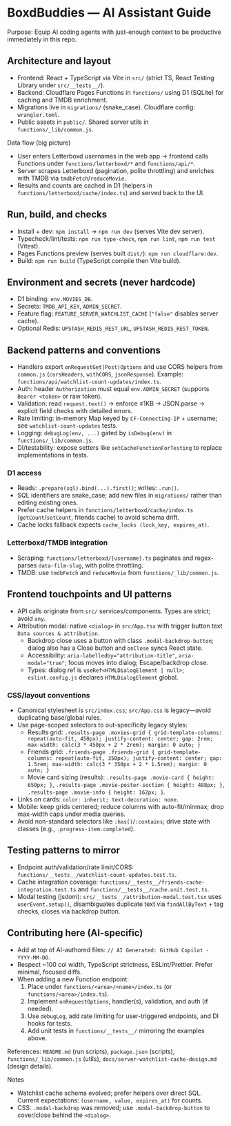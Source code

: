 <!-- Copilot Instructions for BoxdBuddies repository -->

# BoxdBuddies — AI Assistant Guide

Purpose: Equip AI coding agents with just-enough context to be productive immediately in this repo.

## Architecture and layout

- Frontend: React + TypeScript via Vite in `src/` (strict TS, React Testing Library under `src/__tests__/`).
- Backend: Cloudflare Pages Functions in `functions/` using D1 (SQLite) for caching and TMDB enrichment.
- Migrations live in `migrations/` (snake_case). Cloudflare config: `wrangler.toml`.
- Public assets in `public/`. Shared server utils in `functions/_lib/common.js`.

Data flow (big picture)

- User enters Letterboxd usernames in the web app → frontend calls Functions under `functions/letterboxd/*` and `functions/api/*`.
- Server scrapes Letterboxd (pagination, polite throttling) and enriches with TMDB via `tmdbFetch`/`reduceMovie`.
- Results and counts are cached in D1 (helpers in `functions/letterboxd/cache/index.ts`) and served back to the UI.

## Run, build, and checks

- Install + dev: `npm install` → `npm run dev` (serves Vite dev server).
- Typecheck/lint/tests: `npm run type-check`, `npm run lint`, `npm run test` (Vitest).
- Pages Functions preview (serves built `dist/`): `npm run cloudflare:dev`.
- Build: `npm run build` (TypeScript compile then Vite build).

## Environment and secrets (never hardcode)

- D1 binding: `env.MOVIES_DB`.
- Secrets: `TMDB_API_KEY`, `ADMIN_SECRET`.
- Feature flag: `FEATURE_SERVER_WATCHLIST_CACHE` (`"false"` disables server cache).
- Optional Redis: `UPSTASH_REDIS_REST_URL`, `UPSTASH_REDIS_REST_TOKEN`.

## Backend patterns and conventions

- Handlers export `onRequestGet|Post|Options` and use CORS helpers from `common.js` (`corsHeaders`, `withCORS`, `jsonResponse`). Example: `functions/api/watchlist-count-updates/index.ts`.
- Auth: header `Authorization` must equal `env.ADMIN_SECRET` (supports `Bearer <token>` or raw token).
- Validation: read `request.text()` → enforce ≤1KB → JSON.parse → explicit field checks with detailed errors.
- Rate limiting: in-memory Map keyed by `CF-Connecting-IP` + username; see `watchlist-count-updates` tests.
- Logging: `debugLog(env, ...)` gated by `isDebug(env)` in `functions/_lib/common.js`.
- DI/testability: expose setters like `setCacheFunctionForTesting` to replace implementations in tests.

### D1 access

- Reads: `.prepare(sql).bind(...).first()`; writes: `.run()`.
- SQL identifiers are snake_case; add new files in `migrations/` rather than editing existing ones.
- Prefer cache helpers in `functions/letterboxd/cache/index.ts` (`getCount`/`setCount`, friends cache) to avoid schema drift.
- Cache locks fallback expects `cache_locks (lock_key, expires_at)`.

### Letterboxd/TMDB integration

- Scraping: `functions/letterboxd/[username].ts` paginates and regex-parses `data-film-slug`, with polite throttling.
- TMDB: use `tmdbFetch` and `reduceMovie` from `functions/_lib/common.js`.

## Frontend touchpoints and UI patterns

- API calls originate from `src/` services/components. Types are strict; avoid `any`.
- Attribution modal: native `<dialog>` in `src/App.tsx` with trigger button text `Data sources & attribution`.
  - Backdrop close uses a button with class `.modal-backdrop-button`; dialog also has a Close button and `onClose` syncs React state.
  - Accessibility: `aria-labelledby="attribution-title"`, `aria-modal="true"`; focus moves into dialog; Escape/backdrop close.
  - Types: dialog ref is `useRef<HTMLDialogElement | null>`; `eslint.config.js` declares `HTMLDialogElement` global.

### CSS/layout conventions

- Canonical stylesheet is `src/index.css`; `src/App.css` is legacy—avoid duplicating base/global rules.
- Use page-scoped selectors to out-specificity legacy styles:
  - Results grid: `.results-page .movies-grid { grid-template-columns: repeat(auto-fit, 450px); justify-content: center; gap: 2rem; max-width: calc(3 * 450px + 2 * 2rem); margin: 0 auto; }`
  - Friends grid: `.friends-page .friends-grid { grid-template-columns: repeat(auto-fit, 350px); justify-content: center; gap: 1.5rem; max-width: calc(3 * 350px + 2 * 1.5rem); margin: 0 auto; }`
  - Movie card sizing (results): `.results-page .movie-card { height: 650px; }`, `.results-page .movie-poster-section { height: 488px; }`, `.results-page .movie-info { height: 162px; }`.
- Links on cards: `color: inherit; text-decoration: none`.
- Mobile: keep grids centered; reduce columns with auto-fit/minmax; drop max-width caps under media queries.
- Avoid non-standard selectors like `:has()`/`:contains`; drive state with classes (e.g., `.progress-item.completed`).

## Testing patterns to mirror

- Endpoint auth/validation/rate limit/CORS: `functions/__tests__/watchlist-count-updates.test.ts`.
- Cache integration coverage: `functions/__tests__/friends-cache-integration.test.ts` and `functions/__tests__/cache.unit.test.ts`.
- Modal testing (jsdom): `src/__tests__/attribution-modal.test.tsx` uses `userEvent.setup()`, disambiguates duplicate text via `findAllByText` + tag checks, closes via backdrop button.

## Contributing here (AI-specific)

- Add at top of AI-authored files: `// AI Generated: GitHub Copilot - YYYY-MM-DD`.
- Respect ~100 col width, TypeScript strictness, ESLint/Prettier. Prefer minimal, focused diffs.
- When adding a new Function endpoint:
  1. Place under `functions/<area>/<name>/index.ts` (or `functions/<area>/index.ts`).
  2. Implement `onRequestOptions`, handler(s), validation, and auth (if needed).
  3. Use `debugLog`, add rate limiting for user-triggered endpoints, and DI hooks for tests.
  4. Add unit tests in `functions/__tests__/` mirroring the examples above.

References: `README.md` (run scripts), `package.json` (scripts), `functions/_lib/common.js` (utils), `docs/server-watchlist-cache-design.md` (design details).

Notes

- Watchlist cache schema evolved; prefer helpers over direct SQL. Current expectations: `(username, value, expires_at)` for counts.
- CSS: `.modal-backdrop` was removed; use `.modal-backdrop-button` to cover/close behind the `<dialog>`.
